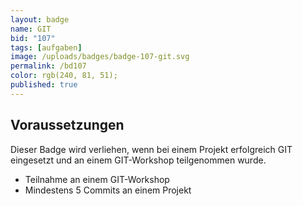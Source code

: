 ```yaml
---
layout: badge
name: GIT
bid: "107"
tags: [aufgaben]
image: /uploads/badges/badge-107-git.svg
permalink: /bd107
color: rgb(240, 81, 51);
published: true
---
```


## Voraussetzungen

Dieser Badge wird verliehen, wenn bei einem Projekt erfolgreich GIT eingesetzt und an einem GIT-Workshop teilgenommen wurde.

* Teilnahme an einem GIT-Workshop
* Mindestens 5 Commits an einem Projekt

